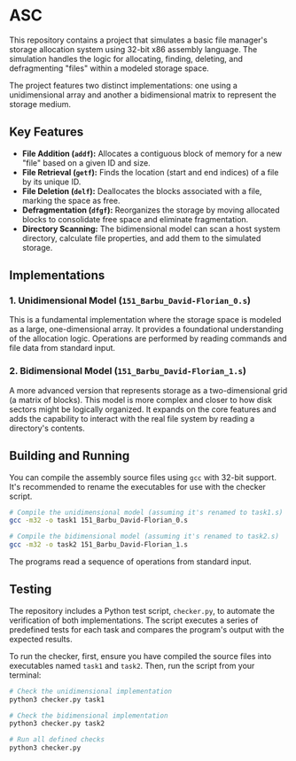 # ASC

This repository contains a project that simulates a basic file manager's storage allocation system using 32-bit x86 assembly language. The simulation handles the logic for allocating, finding, deleting, and defragmenting "files" within a modeled storage space.

The project features two distinct implementations: one using a unidimensional array and another a bidimensional matrix to represent the storage medium.

## Key Features

*   **File Addition (`addf`):** Allocates a contiguous block of memory for a new "file" based on a given ID and size.
*   **File Retrieval (`getf`):** Finds the location (start and end indices) of a file by its unique ID.
*   **File Deletion (`delf`):** Deallocates the blocks associated with a file, marking the space as free.
*   **Defragmentation (`dfgf`):** Reorganizes the storage by moving allocated blocks to consolidate free space and eliminate fragmentation.
*   **Directory Scanning:** The bidimensional model can scan a host system directory, calculate file properties, and add them to the simulated storage.

## Implementations

### 1. Unidimensional Model (`151_Barbu_David-Florian_0.s`)

This is a fundamental implementation where the storage space is modeled as a large, one-dimensional array. It provides a foundational understanding of the allocation logic. Operations are performed by reading commands and file data from standard input.

### 2. Bidimensional Model (`151_Barbu_David-Florian_1.s`)

A more advanced version that represents storage as a two-dimensional grid (a matrix of blocks). This model is more complex and closer to how disk sectors might be logically organized. It expands on the core features and adds the capability to interact with the real file system by reading a directory's contents.

## Building and Running

You can compile the assembly source files using `gcc` with 32-bit support. It's recommended to rename the executables for use with the checker script.

```bash
# Compile the unidimensional model (assuming it's renamed to task1.s)
gcc -m32 -o task1 151_Barbu_David-Florian_0.s

# Compile the bidimensional model (assuming it's renamed to task2.s)
gcc -m32 -o task2 151_Barbu_David-Florian_1.s
```

The programs read a sequence of operations from standard input.

## Testing

The repository includes a Python test script, `checker.py`, to automate the verification of both implementations. The script executes a series of predefined tests for each task and compares the program's output with the expected results.

To run the checker, first, ensure you have compiled the source files into executables named `task1` and `task2`. Then, run the script from your terminal:

```bash
# Check the unidimensional implementation
python3 checker.py task1

# Check the bidimensional implementation
python3 checker.py task2

# Run all defined checks
python3 checker.py
